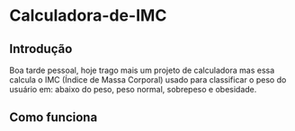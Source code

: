 # Calculadora-de-IMC
## Introdução 
Boa tarde pessoal, hoje trago mais um projeto de calculadora mas essa calcula o IMC (Índice de Massa Corporal) usado 
para classificar o peso do usuário em: abaixo do peso, peso normal, sobrepeso e obesidade.

## Como funciona
<img src="">
<img src="">
<img src="">
